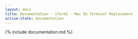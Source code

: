 ```yaml
---
layout: docs
title: Documentation - iTerm2 - Mac OS Terminal Replacement
active-state: documentation
---
```

{% include documentation.md %}
